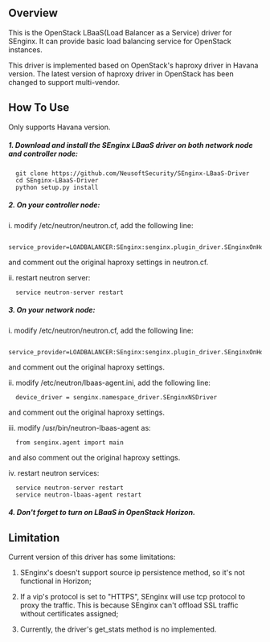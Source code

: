 Overview
--------
This is the OpenStack LBaaS(Load Balancer as a Service) driver for SEnginx. It can provide basic load balancing service for OpenStack instances.

This driver is implemented based on OpenStack's haproxy driver in Havana version. The latest version of haproxy driver in OpenStack has been changed to support multi-vendor.

How To Use
----------
Only supports Havana version.

##### 1. Download and install the SEnginx LBaaS driver on both network node and controller node:

      git clone https://github.com/NeusoftSecurity/SEnginx-LBaaS-Driver
      cd SEnginx-LBaaS-Driver
      python setup.py install

##### 2. On your controller node:
   
   i. modify /etc/neutron/neutron.cf, add the following line:

      service_provider=LOADBALANCER:SEnginx:senginx.plugin_driver.SEnginxOnHostPluginDriver:default
   
   and comment out the original haproxy settings in neutron.cf.

   ii. restart neutron server:

      service neutron-server restart

##### 3. On your network node:
   
   i. modify /etc/neutron/neutron.cf, add the following line:

      service_provider=LOADBALANCER:SEnginx:senginx.plugin_driver.SEnginxOnHostPluginDriver:default

   and comment out the original haproxy settings.

   ii. modify /etc/neutron/lbaas-agent.ini, add the following line:

      device_driver = senginx.namespace_driver.SEnginxNSDriver

   and comment out the original haproxy settings.

   iii. modify /usr/bin/neutron-lbaas-agent as:

      from senginx.agent import main

   and also comment out the original haproxy settings.
   
   iv. restart neutron services:

      service neutron-server restart
      service neutron-lbaas-agent restart

##### 4. Don't forget to turn on LBaaS in OpenStack Horizon.

Limitation
----------
Current version of this driver has some limitations:

1. SEnginx's doesn't support source ip persistence method, so it's not functional in Horizon;

2. If a vip's protocol is set to "HTTPS", SEnginx will use tcp protocol to proxy the traffic. This is because SEnginx can't offload SSL traffic without certificates assigned;

3. Currently, the driver's get_stats method is no implemented. 
